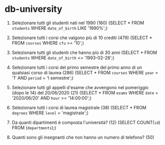 # db-university

1. Selezionare tutti gli studenti nati nel 1990 (160) (SELECT * FROM  `students` WHERE  `date_of_birth` LIKE '1990%';)

2. Selezionare tutti i corsi che valgono più di 10 crediti (479) (SELECT * FROM  `courses` WHERE `cfu` >= '10';)

3. Selezionare tutti gli studenti che hanno più di 30 anni (SELECT * FROM  `students` WHERE `date_of_birth` <= '1993-02-28';)

4. Selezionare tutti i corsi del primo semestre del primo anno di un qualsiasi corso di
laurea (286) (SELECT * FROM  `courses` WHERE `year` = '1' AND `period` = 'I semestre';)

5. Selezionare tutti gli appelli d'esame che avvengono nel pomeriggio (dopo le 14) del
20/06/2020 (21) (SELECT * FROM  `exams` WHERE `date` = '2020/06/20' AND `hour` >= '14:00:00';)

6. Selezionare tutti i corsi di laurea magistrale (38) (SELECT * FROM  `degrees` WHERE `level` = 'magistrale';)

7. Da quanti dipartimenti è composta l'università? (12) (SELECT COUNT(`id`) FROM (`departments`);)

8. Quanti sono gli insegnanti che non hanno un numero di telefono? (50)